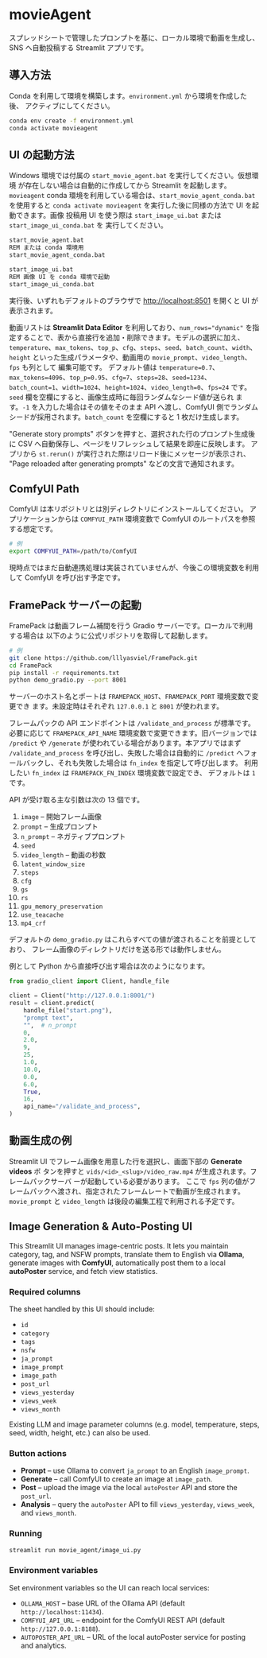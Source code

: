 # movieAgent

スプレッドシートで管理したプロンプトを基に、ローカル環境で動画を生成し、SNS へ自動投稿する Streamlit アプリです。

## 導入方法

Conda を利用して環境を構築します。`environment.yml` から環境を作成した後、
アクティブにしてください。

```bash
conda env create -f environment.yml
conda activate movieagent
```

## UI の起動方法

Windows 環境では付属の `start_movie_agent.bat` を実行してください。仮想環境
が存在しない場合は自動的に作成してから Streamlit を起動します。`movieagent`
conda 環境を利用している場合は、`start_movie_agent_conda.bat` を使用すると
`conda activate movieagent` を実行した後に同様の方法で UI を起動できます。画像
投稿用 UI を使う際は `start_image_ui.bat` または `start_image_ui_conda.bat` を
実行してください。

```bash
start_movie_agent.bat
REM または conda 環境用
start_movie_agent_conda.bat

start_image_ui.bat
REM 画像 UI を conda 環境で起動
start_image_ui_conda.bat
```

実行後、いずれもデフォルトのブラウザで [http://localhost:8501](http://localhost:8501)
を開くと UI が表示されます。


動画リストは **Streamlit Data Editor** を利用しており、`num_rows="dynamic"`
を指定することで、表から直接行を追加・削除できます。モデルの選択に加え、
`temperature`、`max_tokens`、`top_p`、`cfg`、`steps`、`seed`、`batch_count`、`width`、`height` といった生成パラメータや、動画用の `movie_prompt`、`video_length`、`fps` も列として
編集可能です。
デフォルト値は `temperature=0.7`、`max_tokens=4096`、`top_p=0.95`、`cfg=7`、`steps=28`、`seed=1234`、`batch_count=1`、`width=1024`、`height=1024`、`video_length=0`、`fps=24`
です。`seed` 欄を空欄にすると、画像生成時に毎回ランダムなシード値が送られ
ます。`-1` を入力した場合はその値をそのまま API へ渡し、ComfyUI 側でランダム
シードが採用されます。`batch_count` を空欄にすると 1 枚だけ生成します。

"Generate story prompts" ボタンを押すと、選択された行のプロンプト生成後に
CSV へ自動保存し、ページをリフレッシュして結果を即座に反映します。
アプリから `st.rerun()` が実行された際はリロード後にメッセージが表示され、
"Page reloaded after generating prompts" などの文言で通知されます。

## ComfyUI Path

ComfyUI は本リポジトリとは別ディレクトリにインストールしてください。
アプリケーションからは `COMFYUI_PATH` 環境変数で ComfyUI のルートパスを参照する想定です。

```bash
# 例
export COMFYUI_PATH=/path/to/ComfyUI
```

現時点ではまだ自動連携処理は実装されていませんが、今後この環境変数を利用して
ComfyUI を呼び出す予定です。

## FramePack サーバーの起動

FramePack は動画フレーム補間を行う Gradio サーバーです。ローカルで利用する場合は
以下のように公式リポジトリを取得して起動します。

```bash
# 例
git clone https://github.com/lllyasviel/FramePack.git
cd FramePack
pip install -r requirements.txt
python demo_gradio.py --port 8001
```

サーバーのホスト名とポートは `FRAMEPACK_HOST`、`FRAMEPACK_PORT` 環境変数で変更でき
ます。未設定時はそれぞれ `127.0.0.1` と `8001` が使われます。

フレームパックの API エンドポイントは `/validate_and_process` が標準です。
必要に応じて `FRAMEPACK_API_NAME` 環境変数で変更できます。旧バージョンでは
`/predict` や `/generate` が使われている場合があります。本アプリではまず
`/validate_and_process` を呼び出し、失敗した場合は自動的に `/predict`
へフォールバックし、それも失敗した場合は `fn_index` を指定して呼び出します。
利用したい `fn_index` は `FRAMEPACK_FN_INDEX` 環境変数で設定でき、
デフォルトは `1` です。

API が受け取る主な引数は次の 13 個です。

1. `image` – 開始フレーム画像
2. `prompt` – 生成プロンプト
3. `n_prompt` – ネガティブプロンプト
4. `seed`
5. `video_length` – 動画の秒数
6. `latent_window_size`
7. `steps`
8. `cfg`
9. `gs`
10. `rs`
11. `gpu_memory_preservation`
12. `use_teacache`
13. `mp4_crf`

デフォルトの `demo_gradio.py` はこれらすべての値が渡されることを前提としており、
フレーム画像のディレクトリだけを送る形では動作しません。

例として Python から直接呼び出す場合は次のようになります。

```python
from gradio_client import Client, handle_file

client = Client("http://127.0.0.1:8001/")
result = client.predict(
    handle_file("start.png"),
    "prompt text",
    "",  # n_prompt
    0,
    2.0,
    9,
    25,
    1.0,
    10.0,
    0.0,
    6.0,
    True,
    16,
    api_name="/validate_and_process",
)
```

## 動画生成の例

Streamlit UI でフレーム画像を用意した行を選択し、画面下部の **Generate videos** ボ
タンを押すと `vids/<id>_<slug>/video_raw.mp4` が生成されます。フレームパックサーバ
ーが起動している必要があります。
ここで `fps` 列の値がフレームパックへ渡され、指定されたフレームレートで動画が生成されます。`movie_prompt` と `video_length` は後段の編集工程で利用される予定です。

## Image Generation & Auto-Posting UI

This Streamlit UI manages image-centric posts. It lets you maintain category, tag, and NSFW prompts, translate them to English via **Ollama**, generate images with **ComfyUI**, automatically post them to a local **autoPoster** service, and fetch view statistics.

### Required columns
The sheet handled by this UI should include:

- `id`
- `category`
- `tags`
- `nsfw`
- `ja_prompt`
- `image_prompt`
- `image_path`
- `post_url`
- `views_yesterday`
- `views_week`
- `views_month`

Existing LLM and image parameter columns (e.g. model, temperature, steps, seed, width, height, etc.) can also be used.

### Button actions
- **Prompt** – use Ollama to convert `ja_prompt` to an English `image_prompt`.
- **Generate** – call ComfyUI to create an image at `image_path`.
- **Post** – upload the image via the local `autoPoster` API and store the `post_url`.
- **Analysis** – query the `autoPoster` API to fill `views_yesterday`, `views_week`, and `views_month`.

### Running
```bash
streamlit run movie_agent/image_ui.py
```

### Environment variables
Set environment variables so the UI can reach local services:

- `OLLAMA_HOST` – base URL of the Ollama API (default `http://localhost:11434`).
- `COMFYUI_API_URL` – endpoint for the ComfyUI REST API (default `http://127.0.0.1:8188`).
- `AUTOPOSTER_API_URL` – URL of the local autoPoster service for posting and analytics.

